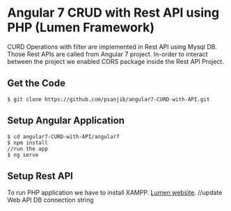 # Angular 7 CRUD with Rest API using PHP (Lumen Framework)

CURD Operations with filter are implemented in Rest API using Mysql DB. Those Rest APIs are called from Angular 7 project. In-order to interact between the project we enabled CORS package inside the Rest API Project.

## Get the Code
```
$ git clone https://github.com/psanjib/angular7-CURD-with-API.git
```
## Setup Angular Application
```
$ cd angular7-CURD-with-API/angular7
$ npm install
//run the app
$ ng serve
```

## Setup Rest API
To run PHP application we have to install XAMPP.
[Lumen website](http://lumen.laravel.com/docs).
//update Web API DB connection string
